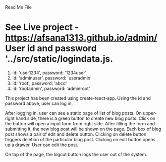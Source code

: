 Read Me File

See Live project - https://afsana1313.github.io/admin/
User id and password '../src/static/logindata.js.
========
1. id: 'user1234', password: '1234user'
2. id: 'adminuser', password: 'useradmin'
3. id: 'root', password: 'abcd'
4. id: 'rootadmin', password: 'adminroot'
  
This project has been created using create-react-app.
Using the id and password above, user can log in.

After logging in, user can see a static page of list of blog posts.
On upper-right hand side, there is a green button to create new blog posts.
Click on the button will open a input form from right side.
After filling the form and submitting it, the new blog post will be shown on the page.
Each box of blog post shows a pair of edit and delete button.
Clicking on delete button triggers deletion of the particular blog post.
Clicking on edit button opens up a drawer. User can edit the post.

On top of the page, the logout button logs the user out of the system.
